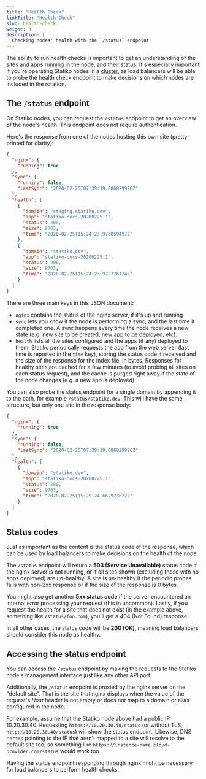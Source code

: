 ```yaml
---
title: "Health Check"
linkTitle: "Health Check"
slug: health-check
weight: 3
description: |
  Checking nodes' health with the `/status` endpoint
---
```


The ability to run health checks is important to get an understanding of the sites and apps running in the node, and their status. It's especially important if you're operating Statiko nodes in a [cluster](/docs/how-to/clustering), as load balancers will be able to probe the health check endpoint to make decisions on which nodes are included in the rotation.

## The `/status` endpoint

On Statiko nodes, you can request the `/status` endpoint to get an overview of the node's health. This endpoint does not require authentication.

Here's the response from one of the nodes hosting this own site (pretty-printed for clarity):

```json
{
  "nginx": {
    "running": true
  },
  "sync": {
    "running": false,
    "lastSync": "2020-02-25T07:39:19.086829926Z"
  },
  "health": [
    {
      "domain": "staging.statiko.dev",
      "app": "statiko-docs-20200225.1",
      "status": 200,
      "size": 9703,
      "time": "2020-02-25T15:24:23.973859497Z"
    },
    {
      "domain": "statiko.dev",
      "app": "statiko-docs-20200225.1",
      "status": 200,
      "size": 9703,
      "time": "2020-02-25T15:24:23.972776124Z"
    }
  ]
}
```

There are three main keys in this JSON document:

- `nginx` contains the status of the nginx server, if it's up and running
- `sync` lets you know if the node is performing a sync, and the last time it completed one. A sync happens every time the node receives a new state (e.g. new site to be created, new app to be deployed, etc).
- `health` lists all the sites configured and the apps (if any) deployed to them. Statiko periodically requests the app from the web server (last time is reported in the `time` key), storing the status code it received and the size of the response for the index file, in bytes. Responses for healthy sites are cached for a few minutes (to avoid probing all sites on each status request), and the cache is purged right away if the state of the node changes (e.g. a new app is deployed).

You can also probe the status endpoint for a single domain by appending it to the path, for example `/status/statiko.dev`. This will have the same structure, but only one site in the response body:

```json
{
  "nginx": {
    "running": true
  },
  "sync": {
    "running": false,
    "lastSync": "2020-02-25T07:39:19.086829926Z"
  },
  "health": [
    {
      "domain": "statiko.dev",
      "app": "statiko-docs-20200225.1",
      "status": 200,
      "size": 9703,
      "time": "2020-02-25T15:29:24.662973622Z"
    }
  ]
}
```

## Status codes

Just as important as the content is the status code of the response, which can be used by load balancers to make decisions on the health of the node.

The `/status` endpoint will return a **503 (Service Unavailable)** status code if the nginx server is not running, or if all sites shown (excluding those with no apps deployed) are un-healthy. A site is un-healthy if the periodic probes fails with non-2xx response or if the size of the response is 0 bytes.

You might also get another **5xx status code** if the server encountered an internal error processing your request (this in uncommon). Lastly, if you request the health for a site that does not exist (in the example above, something like `/status/foo.com`), you'll get a 404 (Not Found) response.

In all other cases, the status code will be **200 (OK)**, meaning load balancers should consider this node as healthy.

## Accessing the status endpoint

You can access the `/status` endpoint by making the requests to the Statiko node's management interface just like any other API port.

Additionally, the `/status` endpoint is proxied by the nginx server on the "default site". That is the site that nginx displays when the value of the request's _Host_ header is not empty or does not map to a domain or alias configured in the node.

For example, assume that the Statiko node above had a public IP 10.20.30.40. Requesting `https://10.20.30.40/status` (or without TLS, `http://10.20.30.40/status`) will show the status endpoint. Likewise, DNS names pointing to the IP that aren't mapped to a site will resolve to the default site too, so something like `https://instance-name.cloud-provider.com/status` would work too.

Having the status endpoint responding through nginx might be necessary for load balancers to perform health checks.
